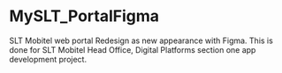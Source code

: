 # MySLT_PortalFigma
SLT Mobitel web portal Redesign as new appearance with Figma. This is done for SLT Mobitel Head Office, Digital Platforms section one app development project.  

